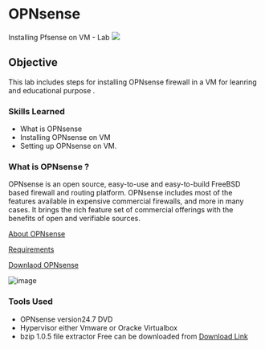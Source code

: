 # OPNsense
Installing Pfsense on VM - Lab
<img src="https://img.shields.io/badge/Firewall-OPNsense-orange?logo=opnsense&logoColor=white"></img>

## Objective
This lab includes steps for installing OPNsense firewall in a VM for leanring and educational purpose .

### Skills Learned

- What is OPNsense
- Installing OPNsense on VM
- Setting up OPNsense on VM.

### What is OPNsense ?
OPNsense is an open source, easy-to-use and easy-to-build FreeBSD based firewall and routing platform. OPNsense includes most of the features available in expensive commercial firewalls, 
and more in many cases. It brings the rich feature set of commercial offerings with the benefits of open and verifiable sources.

<a href="https://opnsense.org/about/about-opnsense/">About OPNsense</a>

<a href="https://opnsense.org/users/get-started/">Requirements</a>

<a href="https://opnsense.org/download/">Downlaod OPNsense</a>

![image](https://github.com/user-attachments/assets/4fc503e1-cf4a-443b-8eac-83001f6b0b8e)


### Tools Used

- OPNsense version24.7 DVD 
- Hypervisor either Vmware or Oracke Virtualbox
- bzip 1.0.5 file extractor Free can be downloaded from <a href="https://gnuwin32.sourceforge.net/packages/bzip2.htm">Download Link</a>
